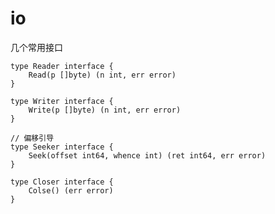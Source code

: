 # io

几个常用接口

	type Reader interface {
	    Read(p []byte) (n int, err error)
	}

	type Writer interface {
	    Write(p []byte) (n int, err error)
	}

	// 偏移引导
	type Seeker interface {
	    Seek(offset int64, whence int) (ret int64, err error)
	}

	type Closer interface {
	    Colse() (err error)
	}

	